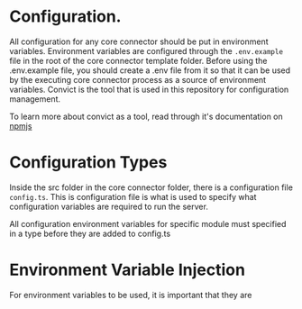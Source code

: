 # Configuration.
All configuration for any core connector should be put in environment variables. Environment variables are configured through the `.env.example` file in the root of the core connector template folder. Before using the .env.example file, you should create a .env file from it so that it can be used by the executing core connector process as a source of environment variables. Convict is the tool that is used in this repository for configuration management.

To learn more about convict as a tool, read through it's documentation on [npmjs](https://www.npmjs.com/package/convict)

# Configuration Types
Inside the src folder in the core connector folder, there is a configuration file `config.ts`. This is configuration file is what is used to specify what configuration variables are required to run the server.

All configuration environment variables for specific module must specified in a type before they are added to config.ts

# Environment Variable Injection
For environment variables to be used, it is important that they are 